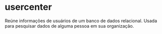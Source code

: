 # usercenter
Reúne informações de usuários de um banco de dados relacional. Usada para pesquisar dados de alguma pessoa em sua organização.

